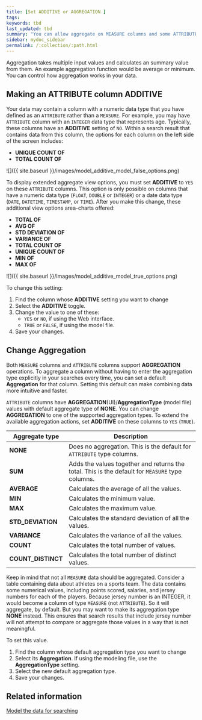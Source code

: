 ```yaml
---
title: [Set ADDITIVE or AGGREGATION ]
tags:
keywords: tbd
last_updated: tbd
summary: "You can allow aggregate on MEASURE columns and some ATTRIBUTE columns."
sidebar: mydoc_sidebar
permalink: /:collection/:path.html
---
```

Aggregation takes multiple input values and calculates an summary value from
them. An example aggregation function would be average or minimum. You can
control how aggregation works in your data.  

## Making an ATTRIBUTE column ADDITIVE

Your data may contain a column with a numeric data type that you have defined as
an `ATTRIBUTE` rather than a `MEASURE`.  For example, you may have `ATTRIBUTE`
column with an `INTEGER` data type that represents age. Typically, these columns
have an **ADDITIVE** setting of `NO`. Within a search result that contains
data from this column, the options for each column on the left side of the
screen includes:

- **UNIQUE COUNT OF**
- **TOTAL COUNT OF**

![]({{ site.baseurl }}/images/model_additive_model_false_options.png)

To display extended aggregate view options, you must set **ADDITIVE** to `YES`
on these `ATTRIBUTE` columns. This option is only possible on columns that
have a numeric data type (`FLOAT`, `DOUBLE` or `INTEGER`) or a date data type
(`DATE`, `DATETIME`, `TIMESTAMP`, or `TIME`). After you make this change, these
additional view options area-charts offered:

- **TOTAL OF**
- **AVG OF**
- **STD DEVIATION OF**
- **VARIANCE OF**
- **TOTAL COUNT OF**
- **UNIQUE COUNT OF**
- **MIN OF**
- **MAX OF**

![]({{ site.baseurl }}/images/model_additive_model_true_options.png)

To change this setting:

1. Find the column whose **ADDITIVE** setting you want to change
2. Select the **ADDITIVE** toggle.
2. Change the value to one of these:
    - `YES` or `NO`, if using the Web interface.
    - `TRUE` or `FALSE`, if using the model file.
3. Save your changes.


## Change Aggregation

Both `MEASURE` columns and `ATTRIBUTE` columns support **AGGREGATION** operations. To aggregate a column without having to enter the aggregation type explicitly in your searches every time, you can set a default **Aggregation** for that column. Setting this default can make combining data more intuitive and faster.

`ATTRIBUTE` columns have **AGGREGATION**(UI)/**AggregationType** (model file) values with default aggregate type of **NONE**. You can change **AGGREGATION** to one of the supported aggregation types. To extend the available aggregation actions, set **ADDITIVE** on these columns to `YES` (`TRUE`).

|Aggregate type|Description|
|--------------|-----------|
|**NONE**|Does no aggregation. This is the default for `ATTRIBUTE` type columns.|
|**SUM**|Adds the values together and returns the total. This is the default for `MEASURE` type columns.|
|**AVERAGE**|Calculates the average of all the values.|
|**MIN** |Calculates the minimum value.|
|**MAX**|Calculates the maximum value.|
|**STD_DEVIATION**|Calculates the standard deviation of all the values.|
|**VARIANCE**|Calculates the variance of all the values.|
|**COUNT**|Calculates the total number of values.|
|**COUNT_DISTINCT**|Calculates the total number of distinct values.|


Keep in mind that not all `MEASURE` data should be aggregated. Consider a table
containing data about athletes on a sports team. The data contains some
numerical values, including points scored, salaries, and jersey numbers for each
of the players. Because jersey number is an INTEGER, it would become a column of
type `MEASURE` (not `ATTRIBUTE`). So it will aggregate, by default. But you may
want to make its aggregation type **NONE** instead. This ensures that search
results that include jersey number will not attempt to compare or aggregate
those values in a way that is not meaningful.

To set this value.

1. Find the column whose default aggregation type you want to change
2. Select its **Aggregation**.
  If using the modeling file, use the **AggregationType** setting.
3. Select the new default aggregation type.
4. Save your changes.


## Related information  

[Model the data for searching](semantic-modeling.html#)
